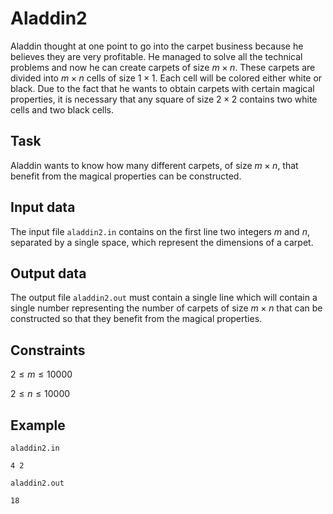 # Aladdin2

Aladdin thought at one point to go into the carpet business because he believes they are very profitable. He managed to solve all the technical problems and now he can create carpets of size $m \times n$. These carpets are divided into $m \times n$ cells of size $1 \times 1$. Each cell will be colored either white or black. Due to the fact that he wants to obtain carpets with certain magical properties, it is necessary that any square of size $2 \times 2$ contains two white cells and two black cells.

## Task

Aladdin wants to know how many different carpets, of size $m \times n$, that benefit from the magical properties can be constructed.

## Input data

The input file `aladdin2.in` contains on the first line two integers $m$ and $n$, separated by a single space, which represent the dimensions of a carpet.

## Output data

The output file `aladdin2.out` must contain a single line which will contain a single number representing the number of carpets of size $m \times n$ that can be constructed so that they benefit from the magical properties.

## Constraints

$2 \leq m \leq 10000$

$2 \leq n \leq 10000$

## Example

`aladdin2.in`
```
4 2
```

`aladdin2.out`
```
18
```